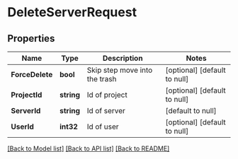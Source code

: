 # DeleteServerRequest

## Properties
Name | Type | Description | Notes
------------ | ------------- | ------------- | -------------
**ForceDelete** | **bool** | Skip step move into the trash | [optional] [default to null]
**ProjectId** | **string** | Id of project | [optional] [default to null]
**ServerId** | **string** | Id of server | [default to null]
**UserId** | **int32** | Id of user | [optional] [default to null]

[[Back to Model list]](../README.md#documentation-for-models) [[Back to API list]](../README.md#documentation-for-api-endpoints) [[Back to README]](../README.md)


